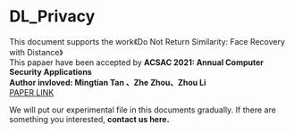 # DL_Privacy
This document supports the work《Do Not Return Similarity: Face Recovery with Distance》  
This papaer have been accepted by **ACSAC 2021: Annual Computer Security Applications**    
**Author invloved: Mingtian Tan 、Zhe Zhou、Zhou Li**   
[PAPER LINK](https://arxiv.org/pdf/1901.09769.pdf)

We will put our experimental file in this documents gradually. If there are something you interested, **contact us here.**
